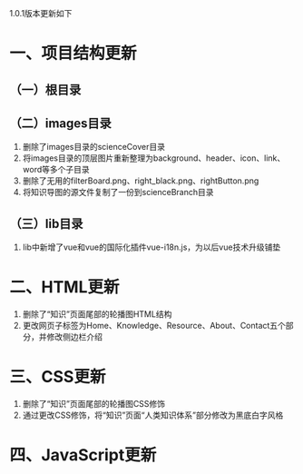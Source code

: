 1.0.1版本更新如下

# 一、项目结构更新

## （一）根目录



## （二）images目录

1. 删除了images目录的scienceCover目录
2. 将images目录的顶层图片重新整理为background、header、icon、link、word等多个子目录
3. 删除了无用的filterBoard.png、right_black.png、rightButton.png
4. 将知识导图的源文件复制了一份到scienceBranch目录

## （三）lib目录

1. lib中新增了vue和vue的国际化插件vue-i18n.js，为以后vue技术升级铺垫

# 二、HTML更新

1. 删除了“知识”页面尾部的轮播图HTML结构
2. 更改网页子标签为Home、Knowledge、Resource、About、Contact五个部分，并修改侧边栏介绍

# 三、CSS更新

1. 删除了“知识”页面尾部的轮播图CSS修饰
2. 通过更改CSS修饰，将“知识”页面“人类知识体系”部分修改为黑底白字风格

# 四、JavaScript更新